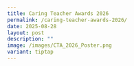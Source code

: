 ```yaml
---
title: Caring Teacher Awards 2026
permalink: /caring-teacher-awards-2026/
date: 2025-08-28
layout: post
description: ""
image: /images/CTA_2026_Poster.png
variant: tiptap
---
```

